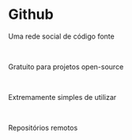 # Github
Uma rede social de código fonte

<br>

Gratuito para projetos open-source

<br>

Extremamente simples de utilizar

<br>

Repositórios remotos